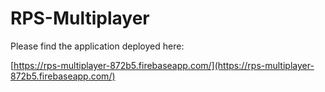 # RPS-Multiplayer

Please find the application deployed here:

[https://rps-multiplayer-872b5.firebaseapp.com/](https://rps-multiplayer-872b5.firebaseapp.com/)
